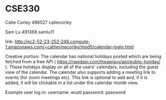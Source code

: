 # CSE330
Catie Corley 486527 catiecorley

Sam Lu 491368 samlu11

link: http://ec2-52-23-252-248.compute-1.amazonaws.com/~catherinecorley/mod5/calendar-login.html 

Creative portion: The calendar has national holidays posted which are being fetched from a free API ( https://rapidapi.com/theapiguy/api/public-holiday/ ). These holidays display on all of the users' calendars, including the guest view of the calendar. 
The calendar also supports adding a meeting link to events (for zoom meetings etc). This link is optional to add and, if it is added, it will be clickable in a list under the calendar month view. 

Example user log in: 
username: wustl
password: password